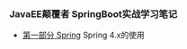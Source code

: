 ### JavaEE颠覆者 SpringBoot实战学习笔记

- [第一部分 Spring](LearningSpring/README.md) Spring 4.x的使用





    


